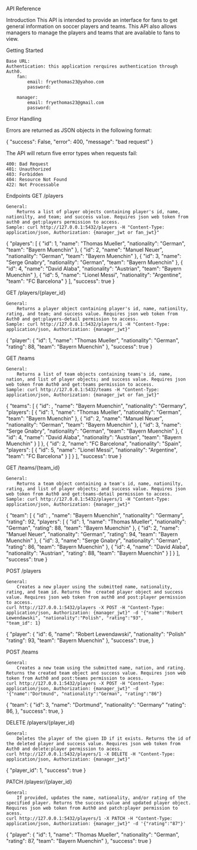 API Reference

Introduction
    This API is intended to provide an interface for fans to get general information on soccer players and teams. This API also allows managers to manage the players and teams that are available to fans to view.


Getting Started

    Base URL: 
    Authentication: this application rerquires authentication through Auth0.
        fan:
            email: fryethomas23@yahoo.com
            password: 
        
        manager:
            email: fryethomas23@gmail.com
            password: 


Error Handling

Errors are returned as JSON objects in the following format:

{
    "success": False, 
    "error": 400,
    "message": "bad request"
}

The API will return five error types when requests fail:

    400: Bad Request
    401: Unauthorized
    403: Forbidden
    404: Resource Not Found
    422: Not Processable

Endpoints
GET /players

    General:
        Returns a list of player objects containing player's id, name, nationilty, and team; and success value. Requires json web token from auth0 and get:players permission to access.
    Sample: curl http://127.0.0.1:5432/players -H "Content-Type: application/json, Authorization: {manager_jwt or fan_jwt}"

{
    "players": [
        {
            "id": 1,
            "name": "Thomas Mueller",
            "nationality": "German",
            "team": "Bayern Muenchin"
        },
        {
            "id": 2,
            "name": "Manuel Neuer",
            "nationality": "German",
            "team": "Bayern Muenchin"
        },
        {
            "id": 3,
            "name": "Serge Gnabry",
            "nationality": "German",
            "team": "Bayern Muenchin"
        },
        {
            "id": 4,
            "name": "David Alaba",
            "nationality": "Austrian",
            "team": "Bayern Muenchin"
        },
        {
            "id": 5,
            "name": "Lionel Messi",
            "nationality": "Argentine",
            "team": "FC Barcelona"
        }
    ],
    "success": true
}

GET /players/{player_id}

    General:
        Returns a player object containing player's id, name, nationilty, rating, and team; and success value. Requires json web token from Auth0 and get:players-detail permission to access.
    Sample: curl http://127.0.0.1:5432/players/1 -H "Content-Type: application/json, Authorization: {manager_jwt}"
{
    "player": {
        "id": 1,
        "name": "Thomas Mueller",
        "nationality": "German",
        "rating": 88,
        "team": "Bayern Muenchin"
    },
    "success": true
}

GET /teams

    General:
        Returns a list of team objects containing teams's id, name, nation, and list of player objects; and success value. Requires json web token from Auth0 and get:teams permission to access.
    Sample: curl http://127.0.0.1:5432/teams -H "Content-Type: application/json, Authorization: {manager_jwt or fan_jwt}"
{
    "teams": [
        {
            "id": ,
            "name": "Bayern Muenchin",
            "nationality": "Germany",
            "players": [
                {
                    "id": 1,
                    "name": "Thomas Mueller",
                    "nationality": "German",
                    "team": "Bayern Muenchin"
                },
                {
                    "id": 2,
                    "name": "Manuel Neuer",
                    "nationality": "German",
                    "team": "Bayern Muenchin"
                },
                {
                    "id": 3,
                    "name": "Serge Gnabry",
                    "nationality": "German",
                    "team": "Bayern Muenchin"
                },
                {
                    "id": 4,
                    "name": "David Alaba",
                    "nationality": "Austrian",
                    "team": "Bayern Muenchin"
                }
            ]
        },
        {
            "id": 2,
            "name": "FC Barcelona",
            "nationality": "Spain",
            "players": [
                {
                    "id": 5,
                    "name": "Lionel Messi",
                    "nationality": "Argentine",
                    "team": "FC Barcelona"
                }
            ]
        }
    ],
    "success": true
}

GET /teams/{team_id}

    General:
        Returns a team object containing a team's id, name, nationilty, rating, and list of player objects; and success value. Requires json web token from Auth0 and get:teams-detail permission to access.
    Sample: curl http://127.0.0.1:5432/players/1 -H "Content-Type: application/json, Authorization: {manager_jwt}"

{
    "team": [
        {
            "id": ,
            "name": "Bayern Muenchin",
            "nationality": "Germany",
            "rating": 92,
            "players": [
                {
                    "id": 1,
                    "name": "Thomas Mueller",
                    "nationality": "German",
                    "rating": 88,
                    "team": "Bayern Muenchin"
                },
                {
                    "id": 2,
                    "name": "Manuel Neuer",
                    "nationality": "German",
                    "rating": 94,
                    "team": "Bayern Muenchin"
                },
                {
                    "id": 3,
                    "name": "Serge Gnabry",
                    "nationality": "German",
                    "rating": 86,
                    "team": "Bayern Muenchin"
                },
                {
                    "id": 4,
                    "name": "David Alaba",
                    "nationality": "Austrian",
                    "rating": 88,
                    "team": "Bayern Muenchin"
                }
            ]
        }
    ],
    "success": true
}

POST /players

    General:
        Creates a new player using the submitted name, nationality, rating, and team id. Returns the  created player object and success value. Requires json web token from auth0 and post:player permission to access.
    curl http://127.0.0.1:5432/players -X POST -H "Content-Type: application/json, Authorization: {manager_jwt}" -d '{"name":"Robert Lewendawski", "nationality":"Polish", "rating":"93", 
    "team_id": 1}

{
  "player": {
        "id": 6,
        "name": "Robert Lewendawski",
        "nationality": "Polish"
        "rating": 93,
        "team": "Bayern Muenchin"
    },
    "success": true,
}

POST /teams

    General:
        Creates a new team using the submitted name, nation, and rating. Returns the created team object and success value. Requires json web token from Auth0 and post:teams permission to acess.
    curl http://127.0.0.1:5432/players -X POST -H "Content-Type: application/json, Authorization: {manager_jwt}" -d '{"name":"Dortmund", "nationality":"German", "rating":"86"}

{
  "team": {
        "id": 3,
        "name": "Dortmund",
        "nationality": "Germany"
        "rating": 86,
    },
    "success": true,
}

DELETE /players/{player_id}

    General:
        Deletes the player of the given ID if it exists. Returns the id of the deleted player and success value. Requires json web token from Auth0 and delete:player permission to acess.
    curl http://127.0.0.1:5432/players/1 -X DELETE -H "Content-Type: application/json, Authorization: {manager_jwt}"

{
    "player_id": 1,
    "success": true
}

PATCH /playesr/{player_id}

    General:
        If provided, updates the name, nationality, and/or rating of the specified player. Returns the success value and updated player object. Requires json web token from Auth0 and patch:player permission to acess.
    curl http://127.0.0.1:5432/players/1 -X PATCH -H "Content-Type: application/json, Authorization: {manager_jwt}" -d '{"rating":"87"}'

{
    "player": {
        "id": 1,
        "name": "Thomas Mueller",
        "nationality": "German",
        "rating": 87,
        "team": "Bayern Muenchin"
    },
    "success": true
}
